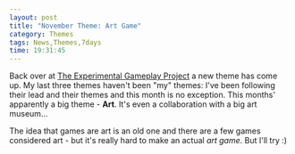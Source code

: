 ```yaml
---
layout: post
title: "November Theme: Art Game"
category: Themes
tags: News,Themes,7days
time: 19:31:45
---
```

Back over at [The Experimental Gameplay Project](http://experimentalgameplay.com/blog/) a new theme has come up. My last three themes haven't been "my" themes: I've been following their lead and their themes and this month is no exception. This months' apparently a big theme - **Art**. It's even a collaboration with a big art museum...

The idea that games are art is an old one and there are a few games considered art - but it's really hard to make an actual *art game*. But I'll try :)

